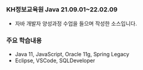 ### KH정보교육원 Java 21.09.01~22.02.09
- 자바 개발자 양성과정 수업을 들으며 작성한 소스입니다.
### 주요 학습내용
- Java 11, JavaScript, Oracle 11g, Spring Legacy
- Eclipse, VSCode, SQLDeveloper
